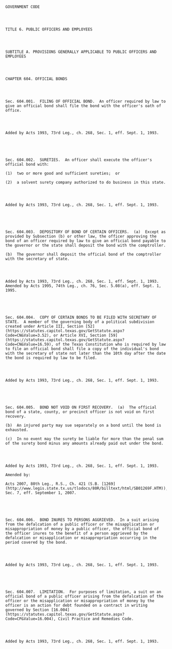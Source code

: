 ﻿
    
    
    	
    					
    
    
    GOVERNMENT CODE
    
      
    
    
    TITLE 6. PUBLIC OFFICERS AND EMPLOYEES
    
      
    
    
    SUBTITLE A. PROVISIONS GENERALLY APPLICABLE TO PUBLIC OFFICERS AND EMPLOYEES
    
      
    
    
    CHAPTER 604. OFFICIAL BONDS
    
      
    
    
    Sec. 604.001.  FILING OF OFFICIAL BOND.  An officer required by law to give an official bond shall file the bond with the officer's oath of office.
    
    
    
    
    Added by Acts 1993, 73rd Leg., ch. 268, Sec. 1, eff. Sept. 1, 1993.
    
    
    
    
    
    Sec. 604.002.  SURETIES.  An officer shall execute the officer's official bond with:
    
    (1)  two or more good and sufficient sureties;  or
    
    (2)  a solvent surety company authorized to do business in this state.
    
    
    
    
    Added by Acts 1993, 73rd Leg., ch. 268, Sec. 1, eff. Sept. 1, 1993.
    
    
    
    
    
    Sec. 604.003.  DEPOSITORY OF BOND OF CERTAIN OFFICERS.  (a)  Except as provided by Subsection (b) or other law, the officer approving the bond of an officer required by law to give an official bond payable to the governor or the state shall deposit the bond with the comptroller.
    
    (b)  The governor shall deposit the official bond of the comptroller with the secretary of state.
    
    
    
    
    Added by Acts 1993, 73rd Leg., ch. 268, Sec. 1, eff. Sept. 1, 1993.  Amended by Acts 1995, 74th Leg., ch. 76, Sec. 5.08(a), eff. Sept. 1, 1995.
    
    
    
    
    
    Sec. 604.004.  COPY OF CERTAIN BONDS TO BE FILED WITH SECRETARY OF STATE.  A member of the governing body of a political subdivision created under Article III, Section [52](https://statutes.capitol.texas.gov/GetStatute.aspx?Code=CN&Value=3.52), or Article XVI, Section [59](https://statutes.capitol.texas.gov/GetStatute.aspx?Code=CN&Value=16.59), of the Texas Constitution who is required by law to file an official bond shall file a copy of the individual's bond with the secretary of state not later than the 10th day after the date the bond is required by law to be filed.
    
    
    
    
    Added by Acts 1993, 73rd Leg., ch. 268, Sec. 1, eff. Sept. 1, 1993.
    
    
    
    
    
    Sec. 604.005.  BOND NOT VOID ON FIRST RECOVERY.  (a)  The official bond of a state, county, or precinct officer is not void on first recovery.
    
    (b)  An injured party may sue separately on a bond until the bond is exhausted.
    
    (c)  In no event may the surety be liable for more than the penal sum of the surety bond minus any amounts already paid out under the bond.
    
    
    
    
    Added by Acts 1993, 73rd Leg., ch. 268, Sec. 1, eff. Sept. 1, 1993.
    
    Amended by: 
    
    Acts 2007, 80th Leg., R.S., Ch. 421 (S.B. [1269](http://www.legis.state.tx.us/tlodocs/80R/billtext/html/SB01269F.HTM)), Sec. 7, eff. September 1, 2007.
    
    
    
    
    
    Sec. 604.006.  BOND INURES TO PERSONS AGGRIEVED.  In a suit arising from the defalcation of a public officer or the misapplication or misappropriation of money by a public officer, the official bond of the officer inures to the benefit of a person aggrieved by the defalcation or misapplication or misappropriation occurring in the period covered by the bond.
    
    
    
    
    Added by Acts 1993, 73rd Leg., ch. 268, Sec. 1, eff. Sept. 1, 1993.
    
    
    
    
    
    Sec. 604.007.  LIMITATION.  For purposes of limitation, a suit on an official bond of a public officer arising from the defalcation of the officer or the misapplication or misappropriation of money by the officer is an action for debt founded on a contract in writing governed by Section [16.004](https://statutes.capitol.texas.gov/GetStatute.aspx?Code=CP&Value=16.004), Civil Practice and Remedies Code.
    
    
    
    
    Added by Acts 1993, 73rd Leg., ch. 268, Sec. 1, eff. Sept. 1, 1993.
    
    
    
    
    				

